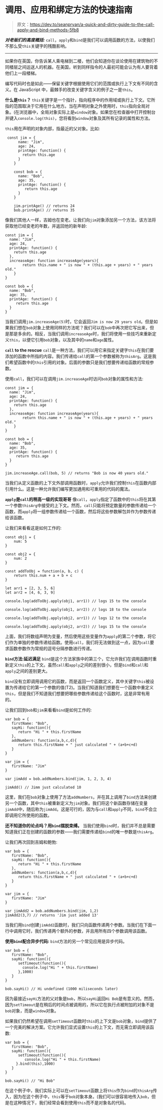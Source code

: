 # 调用、应用和绑定方法的快速指南

> 原文：<https://dev.to/seanpryan/a-quick-and-dirty-guide-to-the-call-apply-and-bind-methods-5fb8>

***对老板们的高度概括:*** `call`，`apply`和`bind`是我们可以调用函数的方法，以使我们不那么受`this`关键字的残酷影响。

* * *

如果你在英国，你告诉某人乘电梯到二楼，他们会知道你在谈论使用在建筑物的不同楼层之间运送人的机器。在美国，听到同样指令的人最初可能会认为有人要背着他们上一段楼梯。

编写代码时也是如此——保留关键字根据使用它们的范围或执行上下文有不同的含义。在 JavaScript 中，最棘手的改变关键字含义的例子之一是`this`。

**什么是`this`？**
`this`关键字是一个指针，指向程序中的作用域或执行上下文。它所指的范围取决于它用在什么地方。当在声明对象之外使用时，`this`指向全局对象。(在浏览器中，全局对象实际上是`window`对象。如果您在检查器中打开控制台并键入`console.log(this)`，您将看到`window`对象及其所有记录的属性和方法。

`this`用在声明的对象内部，指最近的父对象。比如:

```
 const jim = {
      name: "Jim",
      age: 24,
      printAge: function() {
        return this.age
      }
    }

    const bob = {
      name: "Bob",
      age: 35,
      printAge: function() {
         return this.age
      }
    }

    jim.printAge() // returns 24
    bob.printAge() // returns 35 
```

像我们其他人一样，吉姆也在变老。让我们向`jim`对象添加另一个方法，该方法将获取他已经变老的年数，并返回他的新年龄:

```
const jim = {
  name: "Jim",
  age: 24,
  printAge: function() {
    return this.age
  },
  increaseAge: function increaseAge(years){
        return this.name + " is now " + (this.age + years) + " years old."
    }
}

const bob = {
  name: "Bob",
  age: 35,
  printAge: function() {
     return this.age
  }
} 
```

当我们调用`jim.increaseAge(5)`时，它会返回`Jim is now 29 years old`。但是如果我们想在`bob`对象上使用同样的方法呢？我们可以在`bob`中再次把它写出来，但是那是多余的。相反，当我们调用`increaseAge`时，我们将使用一些技巧来重新定义`this`，以便它引用`bob`对象，以及其中的`name`和`age`属性。

**`call` to the rescue**
`call`是一种方法，我们可以用它来指定关键字`this`在我们要添加的函数中所指的内容。我们传递给`call`的第一个参数被称为`thisArg`。这是我们希望函数中的`this`引用的对象。后面的参数只是我们想要传递给函数的常规参数。

使用`call`，我们可以在调用`jim.increaseAge`时访问`bob`对象的属性和方法:

```
const jim = {
  name: "Jim",
  age: 24,
  printAge: function() {
    return this.age
  },
  increaseAge: function increaseAge(years){
        return this.name + " is now " + (this.age + years) + " years old."
    }
}

const bob = {
  name: "Bob",
  age: 35,
  printAge: function() {
     return this.age
  }
}

jim.increaseAge.call(bob, 5) // returns "Bob is now 40 years old." 
```

当我们从定义函数的上下文外部调用函数时，`apply`允许我们控制`this`在函数内部引用什么。这是一种允许我们编写更加通用和可重用的代码的魔法。

**`apply`是`call`的稍高一级的实现哥哥**
像`call`，`apply`指定了函数中的`this`将在其第一个参数`thisArg`中接受的上下文。然而，`call`只能将预定数量的参数传递给一个函数，而`apply`将一组参数传递给一个函数，然后将这些参数解包并作为参数传递给该函数。

让我们来看看这是如何工作的:

```
const obj1 = {
    num: 5
}

const obj2 = {
    num: 2
}

const addToObj = function(a, b, c) {
    return this.num + a + b + c
}

let arr1 = [2, 3, 5, 6]
let arr2 = [4, 6, 3, 9]

console.log(addToObj.apply(obj1, arr1)) // logs 15 to the console

console.log(addToObj.apply(obj1, arr2)) // logs 18 to the console

console.log(addToObj.apply(obj2, arr1)) // logs 12 to the console

console.log(addToObj.apply(obj2, arr2)) // logs 15 to the console 
```

上面，我们将数组声明为变量，然后使用这些变量作为`apply`的第二个参数，将它们作为单独的参数传递给函数。使用`call`，我们将无法做到这一点，因为`call`要求函数参数作为常规的逗号分隔参数进行传递。

**`bind`方法:延迟满足**
`bind`是这个方法家族中的第三个，它允许我们在调用函数时重新定义`this`的上下文。虽然`call`和`apply`之间的差别很小，但是`bind`和`call`和`apply`之间的差别更大。

`bind`没有立即调用调用它的函数，而是返回一个函数定义，其中关键字`this`被设置为传递给它的第一个参数的值(T2)。当我们知道我们想要在一个函数中重定义`this`，但是我们不知道我们想要把哪些参数传递给这个函数时，这是非常有用的。

让我们回到`bob`和`jim`来看看`bind`是如何工作的:

```
var bob = {
   firstName: "Bob",
   sayHi: function(){
      return "Hi " + this.firstName
   },
   addNumbers: function(a,b,c,d){
      return this.firstName + " just calculated " + (a+b+c+d)
   }
}

var jim = {
   firstName: "Jim"
}

var jimAdd = bob.addNumbers.bind(jim, 1, 2, 3, 4)

jimAdd() // Jimm just calculated 10 
```

这里，我们在`bob`对象上使用了方法`addNumbers`，并在其上调用了`bind`方法来创建另一个函数，其中`this`被重新定义为`jim`对象。我们将这个新函数存储在变量`jimAdd`中，随后称为`jimAdd`。这是可行的，因为与`call`和`apply`不同，`bind`不会立即调用它所使用的函数。

**还不知道你的论点吗？用`bind`摆脱束缚。**
当我们使用`bind`时，我们并不总是需要知道我们正在创建的函数的参数——我们需要传递给`bind`的唯一参数是`thisArg`。

让我们再次回到吉姆和鲍勃:

```
var bob = {
   firstName: "Bob",
   sayHi: function(){
      return "Hi " + this.firstName
   },
   addNumbers: function(a,b,c,d){
      return this.firstName + " just calculated " + (a+b+c+d)
   }
}

var jim = {
   firstName: "Jim"
}

var jimAdd2 = bob.addNumbers.bind(jim, 1,2)
jimAdd2(3,7) // returns 'Jim just added 13' 
```

当我们用`bind`创建`jimAdd2`函数时，我们只向函数传递两个参数。当我们在下面一行中调用它时，我们传递两个额外的参数，并且用所有四个参数调用该函数。

**使用`bind`配合异步代码:**
`bind`方法的另一个常见应用是异步代码。

```
var bob = {
   firstName: "Bob",
   sayHi: function(){
      setTimeout(function(){
        console.log("Hi " + this.firstName)
      },1000)
   }
}

bob.sayHi() // Hi undefined (1000 miliseconds later) 
```

因为最接近`sayHi`方法的父对象是`bob`，所以`sayHi`返回`Hi Bob`是有意义的。然而，因为`setTimeout`是在稍后的时间点被调用的，所以它在执行点被附加的对象不是`bob`对象，而是`window`对象。

如果我们仍然希望在调用`setTimeout`函数时`this`的上下文是`bob`对象，`bind`提供了一个完美的解决方案。它允许我们显式设置`this`的上下文，而无需立即调用该函数:

```
var bob = {
   firstName: "Bob",
   sayHi: function(){
      setTimeout(function(){
         console.log("Hi " + this.firstName)
     }.bind(this),1000)
   }
}

bob.sayHi() // "Hi Bob" 
```

在这个例子中，我们实际上可以在`setTimeout`函数上将`this`作为`bind`的`thisArg`传入，因为在这个例子中，`this`等于`bob`对象本身。(我们可以很容易地传入`bob`，但是在这种情况下，我们经常会看到使用`this`而不是对象名的代码。